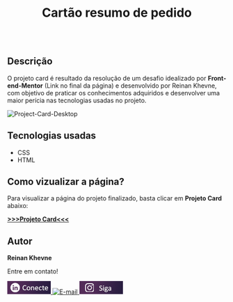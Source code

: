 <h1 align="center">
  Cartão resumo de pedido
</h1>

<br>
<br>

## Descrição

O projeto card é resultado da resolução de um desafio idealizado por <strong>Front-end-Mentor</strong> (Link no final da página) e desenvolvido por Reinan Khevne, com objetivo de praticar os conhecimentos adquiridos e desenvolver uma maior perícia nas tecnologias usadas no projeto.  


<img src="https://raw.githubusercontent.com/ReinanKhevne/Projeto-Card/main/images/projeto-card-desktop-800.png" alt="Project-Card-Desktop">


## Tecnologias usadas

* CSS
* HTML


## Como vizualizar a página?

Para visualizar a página do projeto finalizado, basta clicar em <strong>Projeto Card</strong> abaixo:



<a href="https://reinankhevne.github.io/Projeto-Card/" target="_blank"> <strong>  >>>Projeto Card<<< </strong> </a>



<h2>Autor</h2>
<label> <strong> Reinan Khevne </strong> </label>
<p>Entre em contato!</p>
<a href="https://www.linkedin.com/in/reinan-khevne-b57bba228/">
    <img src="https://github.com/ReinanKhevne/cordel-moderno-vs1/blob/main/imagens/linkedin.png?raw=true" alt="Logo do Linkedin" alt="Linkedin">
</a>
<a href="https://mail.google.com/mail/u/0/?tab=rm&ogbl#inbox?compose=CllgCJqbzbQdthRjvwrGVLHlNTbKDtXNLjTxvNWkGBLMkclvBbZRBcdtpfBtCtltvPSnqNWtHvq">
    <img src="https://github.com/ReinanKhevne/Site-Loja-Capricho/blob/main/imagens/logo-email-github.png?raw=true" alt="E-mail">
</a>
<a href="https://www.instagram.com/reinan_kv/">
    <img src="https://github.com/ReinanKhevne/cordel-moderno-vs1/blob/main/imagens/instagram.png?raw=true" alt="Instagram">
</a>
